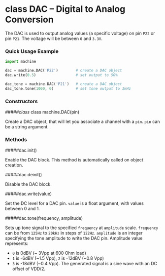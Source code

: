 # class DAC – Digital to Analog Conversion

The DAC is used to output analog values (a specific voltage) on pin `P22` or pin `P21`. The voltage will be between `0` and `3.3V`.

### Quick Usage Example

```python
import machine

dac = machine.DAC('P22')        # create a DAC object
dac.write(0.5)                  # set output to 50%

dac_tone = machine.DAC('P21')   # create a DAC object
dac_tone.tone(1000, 0)          # set tone output to 1kHz
```

### Constructors

#####<class><i>class</i> class machine.DAC(pin)</class>

Create a DAC object, that will let you associate a channel with a `pin`. `pin` can be a string argument.

### Methods

#####<function>dac.init()</function>

Enable the DAC block. This method is automatically called on object creation.

#####<function>dac.deinit()</function>

Disable the DAC block.

#####<function>dac.write(value)</function>

Set the DC level for a DAC pin. `value` is a float argument, with values between 0 and 1.

#####<function>dac.tone(frequency, amplitude)</function>

Sets up tone signal to the specified `frequency` at `amplitude` scale. `frequency` can
be from `125Hz` to `20kHz` in steps of `122Hz`. `amplitude` is an integer specifying the tone amplitude to write the DAC pin. Amplitude value represents:
- `0` is 0dBV (~ 3Vpp at 600 Ohm load)
- `1` is -6dBV (~1.5 Vpp), `2` is -12dBV (~0.8 Vpp)
- `3` is -18dBV (~0.4 Vpp).
The generated signal is a sine wave with an DC offset of VDD/2.
